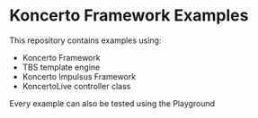 # Koncerto Framework Examples

This repository contains examples using:

* Koncerto Framework
* TBS template engine
* Koncerto Impulsus Framework
* KoncertoLive controller class

Every example can also be tested using the Playground
